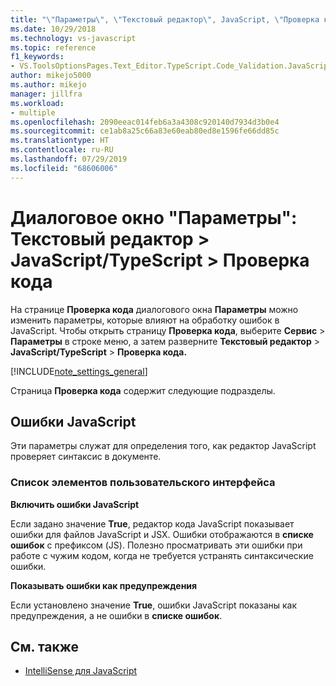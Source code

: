 ```yaml
---
title: "\"Параметры\", \"Текстовый редактор\", JavaScript, \"Проверка кода\""
ms.date: 10/29/2018
ms.technology: vs-javascript
ms.topic: reference
f1_keywords:
- VS.ToolsOptionsPages.Text_Editor.TypeScript.Code_Validation.JavaScript_Errors
author: mikejo5000
ms.author: mikejo
manager: jillfra
ms.workload:
- multiple
ms.openlocfilehash: 2090eeac014feb6a3a4308c920140d7934d3b0e4
ms.sourcegitcommit: ce1ab8a25c66a83e60eab80ed8e1596fe66dd85c
ms.translationtype: HT
ms.contentlocale: ru-RU
ms.lasthandoff: 07/29/2019
ms.locfileid: "68606006"
---
```

# <a name="options-dialog-box-text-editor--javascripttypescript--code-validation"></a>Диалоговое окно "Параметры": Текстовый редактор \> JavaScript/TypeScript \> Проверка кода

На странице **Проверка кода** диалогового окна **Параметры** можно изменить параметры, которые влияют на обработку ошибок в JavaScript. Чтобы открыть страницу **Проверка кода**, выберите **Сервис** > **Параметры** в строке меню, а затем разверните **Текстовый редактор** > **JavaScript/TypeScript** > **Проверка кода.**

[!INCLUDE[note_settings_general](../../data-tools/includes/note_settings_general_md.md)]

Страница **Проверка кода** содержит следующие подразделы.

## <a name="javascript-errors"></a>Ошибки JavaScript

Эти параметры служат для определения того, как редактор JavaScript проверяет синтаксис в документе.

### <a name="uielement-list"></a>Список элементов пользовательского интерфейса

**Включить ошибки JavaScript**

Если задано значение **True**, редактор кода JavaScript показывает ошибки для файлов JavaScript и JSX. Ошибки отображаются в **списке ошибок** с префиксом (JS). Полезно просматривать эти ошибки при работе с чужим кодом, когда не требуется устранять синтаксические ошибки.

**Показывать ошибки как предупреждения**

Если установлено значение **True**, ошибки JavaScript показаны как предупреждения, а не ошибки в **списке ошибок**.

## <a name="see-also"></a>См. также

- [IntelliSense для JavaScript](../../ide/javascript-intellisense.md)